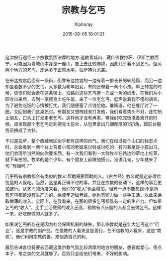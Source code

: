 ﻿---
layout:     post
title:      "宗教与乞丐"
subtitle:   
date:       2015-08-05 18:01:21
author:     "Xiphoray"
header-img: "img/2015-08-05-zong/head.jpg"
catalog: false
tags:     
    - 杂谈
---

 这次旅行途经三个宗教氛围浓厚的地方:道教青城山、藏传佛教拉萨、伊斯兰教西宁。可能因为青城山本身是一座山，要上去比较麻烦，因此几乎看不到乞丐。但另两个地方的乞丐，却远多于正常水平。拉萨特为尤甚。

 在布达拉宫后面有一条街，街靠布达拉宫的一边有着一排长长的转经筒，而另一边却坐着数不少的乞丐，大多数为老年妇女，有的还带着一两个小孩。早上转宫的时候，信徒们就会走在这条街上，沿路向这些乞丐塞一元或一角的纸币。在我们从小昭寺出来后，去到一家德克士吃午饭，来了一位老乞丐，低声说着我不懂的语言。为了避免吃饭的心情被打扰，我们随便塞了点钱给他。谁知道，他在餐厅讨了一圈，又回到我们这桌乞讨。有朋友又想掏钱来打发他，我们看着势头不对，连忙制止朋友，口头上打发走老乞丐。这样他才没有再来。等我们吃完饭准备离开的时候，却发现那个老乞丐走到德克士前台，从包里拿出几捆厚厚的1元1角，跟前台服务员换成了大钞。

 不只是拉萨，整个西藏地区似乎都有这样的风气。我们在经过每个山口的标志点时，总会看到一两个背上背着小孩的老妪来讨钱或讨吃的，有时甚至是小孩出马，他们会理所当然的向你要东西。有一次我们看到一大群牧羊在路边的草地上吃草，就下车拍照。牧羊的是个少年，有个朋友上前跟他搭讪，没讲几句，少年就来了句:“有烟吗？”

 几乎所有宗教都会有类似的教义:帮助需要帮助的人。《古兰经》教义就规定必须给饥饿的人饭吃。当然，这是再正确不过的事。并且在宗教的驱动下，这样的事会更加盛行。从乞丐的角度来看，他们的“收入”也会增加。但有一点不能忽视:不是所有乞丐都是没有生产力的。纵使年迈如老妪，她也有能力做一些手工活，以此来换取微薄的收入。实际上，在我看来，在那的很多乞丐都具有一定的生产力。但如果乞丐的“收入”，比手工活微薄的收入还高，稍微有点头脑的人都会去做乞丐。这样一来，好吃懒做的人就多了。

 如果说乞丐的存在是因为社会保障机制的缺失，那么宗教就是在壮大乞丐这个“行业”。这是宗教的副产品，在信教的人看来这是善行，在不信教的人看来，这是“商机”。他们利用宗教的善，来创造自己的利。

 最后告诫各位将要去西藏这类宗教气氛比较浓厚的地方的朋友，想要献爱心，带点本子、笔之类的文具就够了。否则只会给他们带来，不好的影响。
